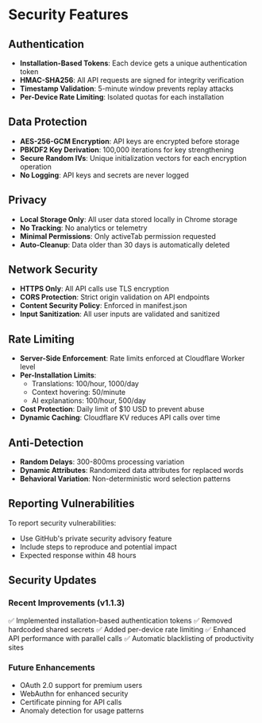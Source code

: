 # Security Features

## Authentication
- **Installation-Based Tokens**: Each device gets a unique authentication token
- **HMAC-SHA256**: All API requests are signed for integrity verification
- **Timestamp Validation**: 5-minute window prevents replay attacks
- **Per-Device Rate Limiting**: Isolated quotas for each installation

## Data Protection
- **AES-256-GCM Encryption**: API keys are encrypted before storage
- **PBKDF2 Key Derivation**: 100,000 iterations for key strengthening
- **Secure Random IVs**: Unique initialization vectors for each encryption operation
- **No Logging**: API keys and secrets are never logged

## Privacy
- **Local Storage Only**: All user data stored locally in Chrome storage
- **No Tracking**: No analytics or telemetry
- **Minimal Permissions**: Only activeTab permission requested
- **Auto-Cleanup**: Data older than 30 days is automatically deleted

## Network Security
- **HTTPS Only**: All API calls use TLS encryption
- **CORS Protection**: Strict origin validation on API endpoints
- **Content Security Policy**: Enforced in manifest.json
- **Input Sanitization**: All user inputs are validated and sanitized

## Rate Limiting
- **Server-Side Enforcement**: Rate limits enforced at Cloudflare Worker level
- **Per-Installation Limits**: 
  - Translations: 100/hour, 1000/day
  - Context hovering: 50/minute
  - AI explanations: 100/hour, 500/day
- **Cost Protection**: Daily limit of $10 USD to prevent abuse
- **Dynamic Caching**: Cloudflare KV reduces API calls over time

## Anti-Detection
- **Random Delays**: 300-800ms processing variation
- **Dynamic Attributes**: Randomized data attributes for replaced words
- **Behavioral Variation**: Non-deterministic word selection patterns

## Reporting Vulnerabilities

To report security vulnerabilities:
- Use GitHub's private security advisory feature
- Include steps to reproduce and potential impact
- Expected response within 48 hours

## Security Updates

### Recent Improvements (v1.1.3)
✅ Implemented installation-based authentication tokens
✅ Removed hardcoded shared secrets
✅ Added per-device rate limiting
✅ Enhanced API performance with parallel calls
✅ Automatic blacklisting of productivity sites

### Future Enhancements
- OAuth 2.0 support for premium users
- WebAuthn for enhanced security
- Certificate pinning for API calls
- Anomaly detection for usage patterns